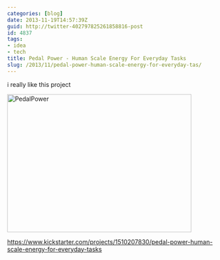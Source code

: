 ```yaml
---
categories: [blog]
date: 2013-11-19T14:57:39Z
guid: http://twitter-402797825261858816-post
id: 4837
tags:
- idea
- tech
title: Pedal Power - Human Scale Energy For Everyday Tasks
slug: /2013/11/pedal-power-human-scale-energy-for-everyday-tas/
---
```


i really like this project

[<img class="alignnone size-medium wp-image-5528" src="http://stefanocecere.com/wp-content/uploads/sites/3/2013/11/PedalPower-427x320.png" alt="PedalPower" width="427" height="320" />](https://www.kickstarter.com/projects/1510207830/pedal-power-human-scale-energy-for-everyday-tasks)

<https://www.kickstarter.com/projects/1510207830/pedal-power-human-scale-energy-for-everyday-tasks>
